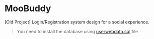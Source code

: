 # MooBuddy
[Old Project] Login/Registration system design for a social experience.   

>You need to install the database using [userwebdata.sql](https://github.com/jassusharma660/MooBuddy/blob/master/userwebdata.sql) file
